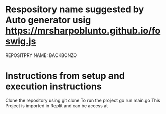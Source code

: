 # Respository name suggested by Auto generator usig https://mrsharpoblunto.github.io/foswig.js
REPOSITPRY NAME: BACKBONZO

# Instructions from setup and execution instructions
Clone the repository using git clone
To run the project go run main.go
This Project is imported in Replit and can be access at 